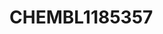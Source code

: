 <a name="material" />

# CHEMBL1185357
<script type="application/ld+json">
  {
    "@context": "https://schema.org/",
    "@type": "ChemicalSubstance",
    "http://purl.org/dc/terms/conformsTo":
      {
        "@type": "CreativeWork",
        "@id": "https://bioschemas.org/profiles/ChemicalSubstance/0.4-RELEASE/"
      },
    "@id": "https://egonw.github.io/nanowiki/nanowiki444.html#material",
    "name": "CHEMBL1185357",
    "sameAs: "http://127.0.0.1/mediawiki/index.php/Special:URIResolver/CHEMBL1185357"
  }
</script>

